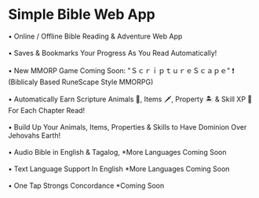 # Simple Bible Web App
• Online / Offline Bible Reading & Adventure Web App<br><br>
• Saves & Bookmarks Your Progress As You Read Automatically!<br><br>
• New MMORP Game Coming Soon:  "ＳｃｒｉｐｔｕｒｅＳｃａｐｅ" ❗ (Biblicaly Based RuneScape Style MMORPG)<br><br>
• Automatically Earn Scripture Animals 🐅, Items 🗡️, Property 🏝️ & Skill XP 💎 For Each Chapter Read!<br><br>
• Build Up Your Animals, Items, Properties & Skills to Have Dominion Over Jehovahs Earth!<br><br>
• Audio Bible in English & Tagalog, *More Languages Coming Soon<br><br>
• Text Language Support In English *More Languages Coming Soon<br><br>
• One Tap Strongs Concordance *Coming Soon<br><br>
